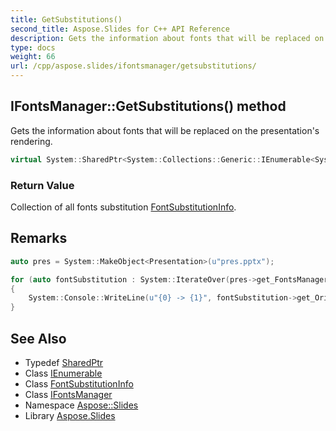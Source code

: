 ```yaml
---
title: GetSubstitutions()
second_title: Aspose.Slides for C++ API Reference
description: Gets the information about fonts that will be replaced on the presentation's rendering.
type: docs
weight: 66
url: /cpp/aspose.slides/ifontsmanager/getsubstitutions/
---
```

## IFontsManager::GetSubstitutions() method


Gets the information about fonts that will be replaced on the presentation's rendering.

```cpp
virtual System::SharedPtr<System::Collections::Generic::IEnumerable<System::SharedPtr<FontSubstitutionInfo>>> Aspose::Slides::IFontsManager::GetSubstitutions()=0
```


### Return Value

Collection of all fonts substitution [FontSubstitutionInfo](../../fontsubstitutioninfo/).
## Remarks




```cpp
auto pres = System::MakeObject<Presentation>(u"pres.pptx");

for (auto fontSubstitution : System::IterateOver(pres->get_FontsManager()->GetSubstitutions()))
{
    System::Console::WriteLine(u"{0} -> {1}", fontSubstitution->get_OriginalFontName(), fontSubstitution->get_SubstitutedFontName());
}
```




## See Also

* Typedef [SharedPtr](../../system/sharedptr/)
* Class [IEnumerable](../../system.collections.generic/ienumerable/)
* Class [FontSubstitutionInfo](../fontsubstitutioninfo/)
* Class [IFontsManager](./)
* Namespace [Aspose::Slides](../)
* Library [Aspose.Slides](../../)